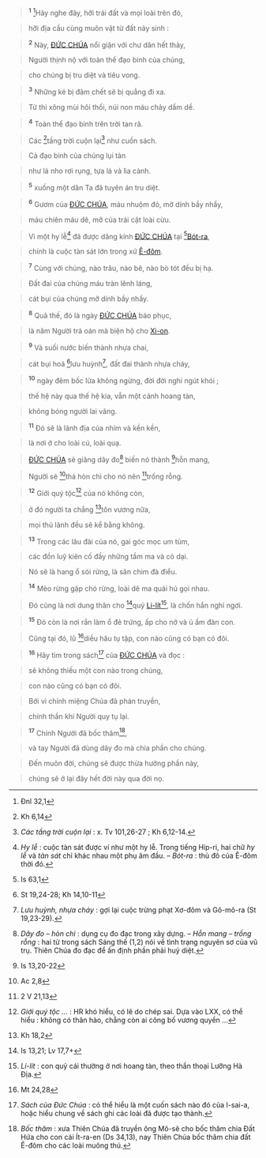 > <sup><b>1</b></sup> [^2*]Hãy nghe đây, hỡi trái đất và mọi loài trên đó,
>


> hỡi địa cầu cùng muôn vật từ đất nảy sinh :
>


> <sup><b>2</b></sup> Này, [ĐỨC CHÚA]() nổi giận với chư dân hết thảy,
>


> Người thịnh nộ với toàn thể đạo binh của chúng,
>


> cho chúng bị tru diệt và tiêu vong.
>


> <sup><b>3</b></sup> Những kẻ bị đâm chết sẽ bị quẳng đi xa.
>


> Tử thi xông mùi hôi thối, núi non máu chảy dầm dề.
>


> <sup><b>4</b></sup> Toàn thể đạo binh trên trời tan rã.
>


> Các [^3*]tầng trời cuộn lại[^4] như cuốn sách.
>


> Cả đạo binh của chúng lụi tàn
>


> như lá nho rơi rụng, tựa lá vả lìa cành.
>


> <sup><b>5</b></sup> xuống một dân Ta đã tuyên án tru diệt.
>


> <sup><b>6</b></sup> Gươm của [ĐỨC CHÚA](), máu nhuộm đỏ, mỡ dính bầy nhầy,
>


> máu chiên máu dê, mỡ của trái cật loài cừu.
>


> Vì một hy lễ[^7] đã được dâng kính [ĐỨC CHÚA]() tại [^4*][Bót-ra](),
>


> chính là cuộc tàn sát lớn trong xứ [Ê-đôm]().
>


> <sup><b>7</b></sup> Cùng với chúng, nào trâu, nào bê, nào bò tót đều bị hạ.
>


> Đất đai của chúng máu tràn lênh láng,
>


> cát bụi của chúng mỡ dính bầy nhầy.
>


> <sup><b>8</b></sup> Quả thế, đó là ngày [ĐỨC CHÚA]() báo phục,
>


> là năm Người trả oán mà biện hộ cho [Xi-on]().
>


> <sup><b>9</b></sup> Và suối nước biến thành nhựa chai,
>


> cát bụi hoá [^5*]lưu huỳnh[^8], đất đai thành nhựa cháy,
>


> <sup><b>10</b></sup> ngày đêm bốc lửa không ngừng, đời đời nghi ngút khói ;
>


> thế hệ này qua thế hệ kia, vẫn một cảnh hoang tàn,
>


> không bóng người lai vãng.
>


> <sup><b>11</b></sup> Đó sẽ là lãnh địa của nhím và kền kền,
>


> là nơi ở cho loài cú, loài quạ.
>


> [ĐỨC CHÚA]() sẽ giăng dây đo[^9] biến nó thành [^6*]hỗn mang,
>


> Người sẽ [^7*]thả hòn chì cho nó nên [^8*]trống rỗng.
>


> <sup><b>12</b></sup> Giới quý tộc[^10] của nó không còn,
>


> ở đó người ta chẳng [^9*]tôn vương nữa,
>


> mọi thủ lãnh đều sẽ kể bằng không.
>


> <sup><b>13</b></sup> Trong các lâu đài của nó, gai góc mọc um tùm,
>


> các đồn luỹ kiên cố đầy những tầm ma và cỏ dại.
>


> Nó sẽ là hang ổ sói rừng, là sân chim đà điểu.
>


> <sup><b>14</b></sup> Mèo rừng gặp chó rừng, loài dê ma quái hú gọi nhau.
>


> Đó cũng là nơi dung thân cho [^10*]quỷ [Li-lít]()[^11], là chốn hắn nghỉ ngơi.
>


> <sup><b>15</b></sup> Đó còn là nơi rắn làm ổ đẻ trứng, ấp cho nở và ủ ấm đàn con.
>


> Cũng tại đó, lũ [^11*]diều hâu tụ tập, con nào cũng có bạn có đôi.
>


> <sup><b>16</b></sup> Hãy tìm trong sách[^12] của [ĐỨC CHÚA]() và đọc :
>


> sẽ không thiếu một con nào trong chúng,
>


> con nào cũng có bạn có đôi.
>


> Bởi vì chính miệng Chúa đã phán truyền,
>


> chính thần khí Người quy tụ lại.
>


> <sup><b>17</b></sup> Chính Người đã bốc thăm[^13],
>


> và tay Người đã dùng dây đo mà chia phần cho chúng.
>


> Đến muôn đời, chúng sẽ được thừa hưởng phần này,
>


> chúng sẽ ở lại đây hết đời này qua đời nọ.
>

[^4]: *Các tầng trời cuộn lại* : x. Tv 101,26-27 ; Kh 6,12-14.
[^7]: *Hy lễ* : cuộc tàn sát được ví như một hy lễ. Trong tiếng Híp-ri, hai chữ *hy lễ* và *tàn sát* chỉ khác nhau một phụ âm đầu. – *Bót-ra* : thủ đô của Ê-đôm thời đó.
[^8]: *Lưu huỳnh, nhựa cháy* : gợi lại cuộc trừng phạt Xơ-đôm và Gô-mô-ra (St 19,23-29).
[^9]: *Dây đo – hòn chì* : dụng cụ đo đạc trong xây dựng. – *Hỗn mang – trống rỗng* : hai từ trong sách Sáng thế (1,2) nói về tình trạng nguyên sơ của vũ trụ. Thiên Chúa đo đạc để ấn định phần phải huỷ diệt.
[^10]: *Giới quý tộc ...* : HR khó hiểu, có lẽ do chép sai. Dựa vào LXX, có thể hiểu : không có thân hào, chẳng còn ai công bố vương quyền ...
[^11]: *Li-lít* : con quỷ cái thường ở nơi hoang tàn, theo thần thoại Lưỡng Hà Địa.
[^12]: *Sách của Đức Chúa* : có thể hiểu là một cuốn sách nào đó của I-sai-a, hoặc hiểu chung về sách ghi các loài đã được tạo thành.
[^13]: *Bốc thăm* : xưa Thiên Chúa đã truyền ông Mô-sê cho bốc thăm chia Đất Hứa cho con cái Ít-ra-en (Ds 34,13), nay Thiên Chúa bốc thăm chia đất Ê-đôm cho các loài muông thú.
[^2*]: Đnl 32,1
[^3*]: Kh 6,14
[^4*]: Is 63,1
[^5*]: St 19,24-28; Kh 14,10-11
[^6*]: Is 13,20-22
[^7*]: Ac 2,8
[^8*]: 2 V 21,13
[^9*]: Kh 18,2
[^10*]: Is 13,21; Lv 17,7+
[^11*]: Mt 24,28